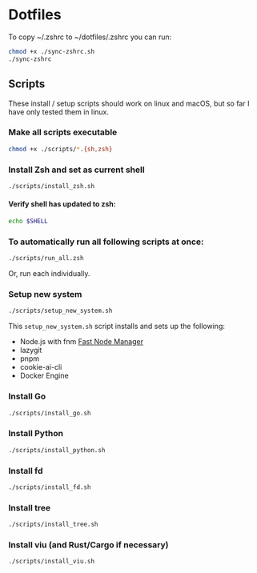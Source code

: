 # Dotfiles

To copy ~/.zshrc to ~/dotfiles/.zshrc you can run:
```bash
chmod +x ./sync-zshrc.sh
./sync-zshrc
```

## Scripts
These install / setup scripts should work on linux and macOS, but so far I have only tested them in linux.

### Make all scripts executable
```bash
chmod +x ./scripts/*.{sh,zsh}
```

### Install Zsh and set as current shell
```bash
./scripts/install_zsh.sh
```

#### Verify shell has updated to zsh:
```bash
echo $SHELL
```

### To automatically run all following scripts at once:
```bash
./scripts/run_all.zsh
```

Or, run each individually. 

### Setup new system
```bash
./scripts/setup_new_system.sh
```
This `setup_new_system.sh` script installs and sets up the following:
- Node.js with fnm [Fast Node Manager](https://github.com/Schniz/fnm)
- lazygit
- pnpm
- cookie-ai-cli
- Docker Engine


### Install Go
```bash
./scripts/install_go.sh
```

### Install Python
```bash
./scripts/install_python.sh
```

### Install fd
```bash
./scripts/install_fd.sh
```

### Install tree
```bash
./scripts/install_tree.sh
```

### Install viu (and Rust/Cargo if necessary)
```bash
./scripts/install_viu.sh
```
